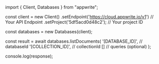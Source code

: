 import { Client, Databases } from "appwrite";

const client = new Client()
    .setEndpoint('https://cloud.appwrite.io/v1') // Your API Endpoint
    .setProject('5df5acd0d48c2'); // Your project ID

const databases = new Databases(client);

const result = await databases.listDocuments(
    '[DATABASE_ID]', // databaseId
    '[COLLECTION_ID]', // collectionId
    [] // queries (optional)
);

console.log(response);
